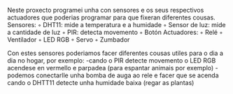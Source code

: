 Neste proxecto programei unha con sensores e os seus respectivos actuadores que poderias programar para que fixeran diferentes cousas.
Sensores:
◦ DHT11: mide a temperatura e a humidade
◦ Sensor de luz: mide a cantidade de luz
◦ PIR: detecta movemento
◦ Botón
Actuadores:
◦ Relé
◦ Ventilador
◦ LED RGB
◦ Servo
◦ Zumbador

Con estes sensores poderiamos facer diferentes cousas utiles para o dia a dia no hogar, por exemplo:
-cando o PIR detecte movemento o LED RGB acendese en vermello e parpadea (para espantar animais por exemplo)
-podemos conectarlle unha bomba de auga ao rele e facer que se acenda cando o DHTT11 detecte unha humidade baixa (regar as plantas)






